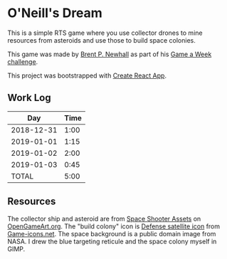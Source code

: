 # O'Neill's Dream

This is a simple RTS game where you use collector drones to mine resources
from asteroids and use those to build space colonies.

This game was made by [Brent P. Newhall](http://brentnewhall.com) as part of his
[Game a Week challenge](https://s3.amazonaws.com/brents-portfolio/index.html).

This project was bootstrapped with
[Create React App](https://github.com/facebook/create-react-app).

## Work Log

| Day | Time |
|-----|------|
| 2018-12-31 | 1:00 |
| 2019-01-01 | 1:15 |
| 2019-01-02 | 2:00 |
| 2019-01-03 | 0:45 |
| TOTAL      | 5:00 |

## Resources

The collector ship and asteroid are from
[Space Shooter Assets](https://opengameart.org/content/space-shooter-assets)
on [OpenGameArt.org](https://opengameart.org). The "build colony" icon is
[Defense satellite icon](https://game-icons.net/delapouite/originals/defense-satellite.html)
from [Game-icons.net](https://game-icons.net). The space background is a public
domain image from NASA. I drew the blue targeting reticule and the space colony
myself in GIMP.
